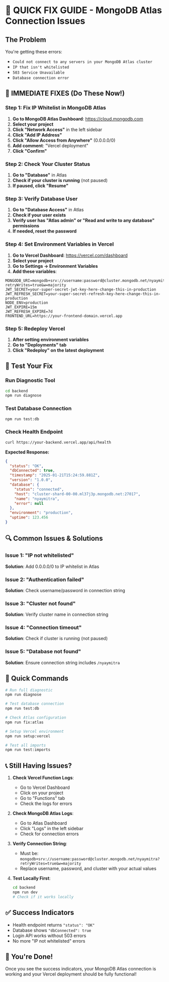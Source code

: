 # 🚨 QUICK FIX GUIDE - MongoDB Atlas Connection Issues

## The Problem
You're getting these errors:
- `Could not connect to any servers in your MongoDB Atlas cluster`
- `IP that isn't whitelisted`
- `503 Service Unavailable`
- `Database connection error`

## 🎯 IMMEDIATE FIXES (Do These Now!)

### Step 1: Fix IP Whitelist in MongoDB Atlas
1. **Go to MongoDB Atlas Dashboard**: https://cloud.mongodb.com
2. **Select your project**
3. **Click "Network Access"** in the left sidebar
4. **Click "Add IP Address"**
5. **Click "Allow Access from Anywhere"** (0.0.0.0/0)
6. **Add comment**: "Vercel deployment"
7. **Click "Confirm"**

### Step 2: Check Your Cluster Status
1. **Go to "Database"** in Atlas
2. **Check if your cluster is running** (not paused)
3. **If paused, click "Resume"**

### Step 3: Verify Database User
1. **Go to "Database Access"** in Atlas
2. **Check if your user exists**
3. **Verify user has "Atlas admin" or "Read and write to any database" permissions**
4. **If needed, reset the password**

### Step 4: Set Environment Variables in Vercel
1. **Go to Vercel Dashboard**: https://vercel.com/dashboard
2. **Select your project**
3. **Go to Settings → Environment Variables**
4. **Add these variables**:

```
MONGODB_URI=mongodb+srv://username:password@cluster.mongodb.net/nyaymitra?retryWrites=true&w=majority
JWT_SECRET=your-super-secret-jwt-key-here-change-this-in-production
JWT_REFRESH_SECRET=your-super-secret-refresh-key-here-change-this-in-production
NODE_ENV=production
JWT_EXPIRE=15m
JWT_REFRESH_EXPIRE=7d
FRONTEND_URL=https://your-frontend-domain.vercel.app
```

### Step 5: Redeploy Vercel
1. **After setting environment variables**
2. **Go to "Deployments" tab**
3. **Click "Redeploy" on the latest deployment**

## 🧪 Test Your Fix

### Run Diagnostic Tool
```bash
cd backend
npm run diagnose
```

### Test Database Connection
```bash
npm run test:db
```

### Check Health Endpoint
```bash
curl https://your-backend.vercel.app/api/health
```

**Expected Response:**
```json
{
  "status": "OK",
  "dbConnected": true,
  "timestamp": "2025-01-21T15:24:59.881Z",
  "version": "1.0.0",
  "database": {
    "status": "connected",
    "host": "cluster-shard-00-00.ml37j3p.mongodb.net:27017",
    "name": "nyaymitra",
    "error": null
  },
  "environment": "production",
  "uptime": 123.456
}
```

## 🔍 Common Issues & Solutions

### Issue 1: "IP not whitelisted"
**Solution**: Add 0.0.0.0/0 to IP whitelist in Atlas

### Issue 2: "Authentication failed"
**Solution**: Check username/password in connection string

### Issue 3: "Cluster not found"
**Solution**: Verify cluster name in connection string

### Issue 4: "Connection timeout"
**Solution**: Check if cluster is running (not paused)

### Issue 5: "Database not found"
**Solution**: Ensure connection string includes `/nyaymitra`

## 🚀 Quick Commands

```bash
# Run full diagnostic
npm run diagnose

# Test database connection
npm run test:db

# Check Atlas configuration
npm run fix:atlas

# Setup Vercel environment
npm run setup:vercel

# Test all imports
npm run test:imports
```

## 📞 Still Having Issues?

1. **Check Vercel Function Logs**:
   - Go to Vercel Dashboard
   - Click on your project
   - Go to "Functions" tab
   - Check the logs for errors

2. **Check MongoDB Atlas Logs**:
   - Go to Atlas Dashboard
   - Click "Logs" in the left sidebar
   - Check for connection errors

3. **Verify Connection String**:
   - Must be: `mongodb+srv://username:password@cluster.mongodb.net/nyaymitra?retryWrites=true&w=majority`
   - Replace username, password, and cluster with your actual values

4. **Test Locally First**:
   ```bash
   cd backend
   npm run dev
   # Check if it works locally
   ```

## ✅ Success Indicators

- Health endpoint returns `"status": "OK"`
- Database shows `"dbConnected": true`
- Login API works without 503 errors
- No more "IP not whitelisted" errors

## 🎉 You're Done!

Once you see the success indicators, your MongoDB Atlas connection is working and your Vercel deployment should be fully functional!
